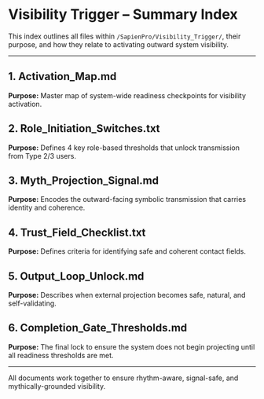 
# Visibility Trigger – Summary Index

This index outlines all files within `/SapienPro/Visibility_Trigger/`, their purpose, and how they relate to activating outward system visibility.

---

## 1. Activation_Map.md
**Purpose:** Master map of system-wide readiness checkpoints for visibility activation.

## 2. Role_Initiation_Switches.txt
**Purpose:** Defines 4 key role-based thresholds that unlock transmission from Type 2/3 users.

## 3. Myth_Projection_Signal.md
**Purpose:** Encodes the outward-facing symbolic transmission that carries identity and coherence.

## 4. Trust_Field_Checklist.txt
**Purpose:** Defines criteria for identifying safe and coherent contact fields.

## 5. Output_Loop_Unlock.md
**Purpose:** Describes when external projection becomes safe, natural, and self-validating.

## 6. Completion_Gate_Thresholds.md
**Purpose:** The final lock to ensure the system does not begin projecting until all readiness thresholds are met.

---
All documents work together to ensure rhythm-aware, signal-safe, and mythically-grounded visibility.
